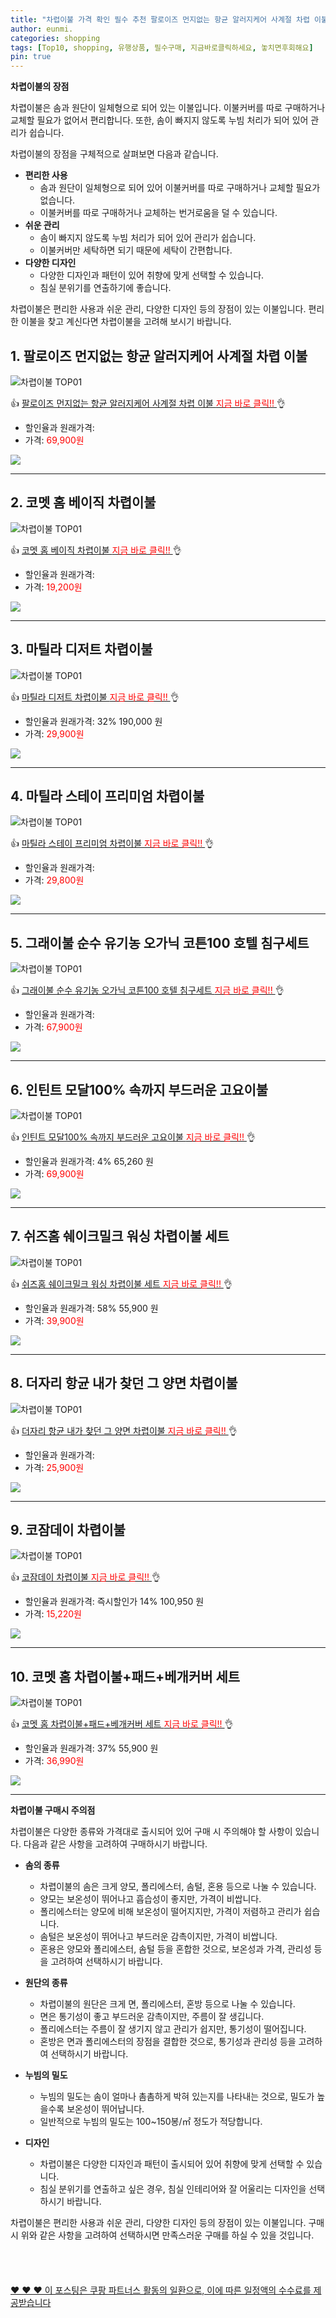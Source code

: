 ```yaml
---
title: "차렵이불 가격 확인 필수 추천 팔로이즈 먼지없는 항균 알러지케어 사계절 차렵 이불 비교 장점 구매가이드"
author: eunmi.
categories: shopping
tags: [Top10, shopping, 유행상품, 필수구매, 지금바로클릭하세요, 놓치면후회해요]
pin: true
---
```

**차렵이불의 장점**

차렵이불은 솜과 원단이 일체형으로 되어 있는 이불입니다. 이불커버를 따로 구매하거나 교체할 필요가 없어서 편리합니다. 또한, 솜이 빠지지 않도록 누빔 처리가 되어 있어 관리가 쉽습니다.

차렵이불의 장점을 구체적으로 살펴보면 다음과 같습니다.

* **편리한 사용**
    * 솜과 원단이 일체형으로 되어 있어 이불커버를 따로 구매하거나 교체할 필요가 없습니다.
    * 이불커버를 따로 구매하거나 교체하는 번거로움을 덜 수 있습니다.
* **쉬운 관리**
    * 솜이 빠지지 않도록 누빔 처리가 되어 있어 관리가 쉽습니다.
    * 이불커버만 세탁하면 되기 때문에 세탁이 간편합니다.
* **다양한 디자인**
    * 다양한 디자인과 패턴이 있어 취향에 맞게 선택할 수 있습니다.
    * 침실 분위기를 연출하기에 좋습니다.

차렵이불은 편리한 사용과 쉬운 관리, 다양한 디자인 등의 장점이 있는 이불입니다. 편리한 이불을 찾고 계신다면 차렵이불을 고려해 보시기 바랍니다.

   

## 1. 팔로이즈 먼지없는 항균 알러지케어 사계절 차렵 이불

![차렵이불 TOP01](https://thumbnail9.coupangcdn.com/thumbnails/remote/230x230ex/image/vendor_inventory/b727/719a2fbe000a0924bb6929e0435d2d28a682ffeefe6623979db30516b41a.jpg)


👍 [팔로이즈 먼지없는 항균 알러지케어 사계절 차렵 이불 <font color=red> 지금 바로 클릭!! </font> ](https://link.coupang.com/re/AFFSDP?lptag=AF3617701&subid=GithubCoopas&pageKey=7429877375&traceid=V0-153&itemId=20158738825&vendorItemId=86409202787) 👌 


- 할인율과 원래가격: 
- 가격: <span style='color:red'>69,900원</span>

[![](/discount_price.png)](https://link.coupang.com/re/AFFSDP?lptag=AF3617701&subid=GithubCoopas&pageKey=7429877375&traceid=V0-153&itemId=20158738825&vendorItemId=86409202787)

---


   

## 2. 코멧 홈 베이직 차렵이불

![차렵이불 TOP01](https://thumbnail6.coupangcdn.com/thumbnails/remote/230x230ex/image/retail/images/2880429587646164-86b9e4ea-dc3e-4904-98df-5e898fc8dea6.jpg)


👍 [코멧 홈 베이직 차렵이불 <font color=red> 지금 바로 클릭!! </font> ](https://link.coupang.com/re/AFFSDP?lptag=AF3617701&subid=GithubCoopas&pageKey=6287221036&traceid=V0-153&itemId=12936950184&vendorItemId=80201331785) 👌 


- 할인율과 원래가격: 
- 가격: <span style='color:red'>19,200원</span>

[![](/discount_price.png)](https://link.coupang.com/re/AFFSDP?lptag=AF3617701&subid=GithubCoopas&pageKey=6287221036&traceid=V0-153&itemId=12936950184&vendorItemId=80201331785)

---


   

## 3. 마틸라 디저트 차렵이불

![차렵이불 TOP01](https://thumbnail8.coupangcdn.com/thumbnails/remote/230x230ex/image/retail/images/8970385456593661-181bbcaa-4e1a-43ea-9543-c1305a035044.jpg)


👍 [마틸라 디저트 차렵이불 <font color=red> 지금 바로 클릭!! </font> ](https://link.coupang.com/re/AFFSDP?lptag=AF3617701&subid=GithubCoopas&pageKey=1316647608&traceid=V0-153&itemId=3297172945&vendorItemId=3595938768) 👌 


- 할인율과 원래가격: 32%  190,000   원
- 가격: <span style='color:red'>29,900원</span>

[![](/discount_price.png)](https://link.coupang.com/re/AFFSDP?lptag=AF3617701&subid=GithubCoopas&pageKey=1316647608&traceid=V0-153&itemId=3297172945&vendorItemId=3595938768)

---


   

## 4. 마틸라 스테이 프리미엄 차렵이불

![차렵이불 TOP01](https://thumbnail8.coupangcdn.com/thumbnails/remote/230x230ex/image/rs_quotation_api/fynvf3xc/c85fd99c5c49449a8e040b79b1fc2885.jpg)


👍 [마틸라 스테이 프리미엄 차렵이불 <font color=red> 지금 바로 클릭!! </font> ](https://link.coupang.com/re/AFFSDP?lptag=AF3617701&subid=GithubCoopas&pageKey=4702697261&traceid=V0-153&itemId=5925069002&vendorItemId=73223085597) 👌 


- 할인율과 원래가격: 
- 가격: <span style='color:red'>29,800원</span>

[![](/discount_price.png)](https://link.coupang.com/re/AFFSDP?lptag=AF3617701&subid=GithubCoopas&pageKey=4702697261&traceid=V0-153&itemId=5925069002&vendorItemId=73223085597)

---


   

## 5. 그래이불 순수 유기농 오가닉 코튼100 호텔 침구세트

![차렵이불 TOP01](https://thumbnail9.coupangcdn.com/thumbnails/remote/230x230ex/image/retail/images/992440644624717-c0c4f79b-c594-409e-af32-f8d7fb0f78af.jpg)


👍 [그래이불 순수 유기농 오가닉 코튼100 호텔 침구세트 <font color=red> 지금 바로 클릭!! </font> ](https://link.coupang.com/re/AFFSDP?lptag=AF3617701&subid=GithubCoopas&pageKey=7144500188&traceid=V0-153&itemId=17947927400&vendorItemId=85105670066) 👌 


- 할인율과 원래가격: 
- 가격: <span style='color:red'>67,900원</span>

[![](/discount_price.png)](https://link.coupang.com/re/AFFSDP?lptag=AF3617701&subid=GithubCoopas&pageKey=7144500188&traceid=V0-153&itemId=17947927400&vendorItemId=85105670066)

---


   

## 6. 인틴트 모달100% 속까지 부드러운 고요이불

![차렵이불 TOP01](https://thumbnail7.coupangcdn.com/thumbnails/remote/230x230ex/image/vendor_inventory/9bd8/75ee026022a31592facb8d316209f58c90b535be6e3295579b27fcdc46be.jpg)


👍 [인틴트 모달100% 속까지 부드러운 고요이불 <font color=red> 지금 바로 클릭!! </font> ](https://link.coupang.com/re/AFFSDP?lptag=AF3617701&subid=GithubCoopas&pageKey=6945375646&traceid=V0-153&itemId=16855709982&vendorItemId=87112350708) 👌 


- 할인율과 원래가격: 4%  65,260   원
- 가격: <span style='color:red'>69,900원</span>

[![](/discount_price.png)](https://link.coupang.com/re/AFFSDP?lptag=AF3617701&subid=GithubCoopas&pageKey=6945375646&traceid=V0-153&itemId=16855709982&vendorItemId=87112350708)

---


   

## 7. 쉬즈홈 쉐이크밀크 워싱 차렵이불 세트

![차렵이불 TOP01](https://thumbnail8.coupangcdn.com/thumbnails/remote/230x230ex/image/retail/images/5390486536102747-372ee8a1-f402-4327-bd60-10bd2ac65950.jpg)


👍 [쉬즈홈 쉐이크밀크 워싱 차렵이불 세트 <font color=red> 지금 바로 클릭!! </font> ](https://link.coupang.com/re/AFFSDP?lptag=AF3617701&subid=GithubCoopas&pageKey=6365819391&traceid=V0-153&itemId=13424403491&vendorItemId=80679011298) 👌 


- 할인율과 원래가격: 58%  55,900   원
- 가격: <span style='color:red'>39,900원</span>

[![](/discount_price.png)](https://link.coupang.com/re/AFFSDP?lptag=AF3617701&subid=GithubCoopas&pageKey=6365819391&traceid=V0-153&itemId=13424403491&vendorItemId=80679011298)

---


   

## 8. 더자리 항균 내가 찾던 그 양면 차렵이불

![차렵이불 TOP01](https://thumbnail7.coupangcdn.com/thumbnails/remote/230x230ex/image/retail/images/3510425960108020-abaf7ed2-0e35-4c7b-8103-6eaa75a6d211.jpg)


👍 [더자리 항균 내가 찾던 그 양면 차렵이불 <font color=red> 지금 바로 클릭!! </font> ](https://link.coupang.com/re/AFFSDP?lptag=AF3617701&subid=GithubCoopas&pageKey=6327038875&traceid=V0-153&itemId=13214402834&vendorItemId=80472798579) 👌 


- 할인율과 원래가격: 
- 가격: <span style='color:red'>25,900원</span>

[![](/discount_price.png)](https://link.coupang.com/re/AFFSDP?lptag=AF3617701&subid=GithubCoopas&pageKey=6327038875&traceid=V0-153&itemId=13214402834&vendorItemId=80472798579)

---


   

## 9. 코잠데이 차렵이불

![차렵이불 TOP01](https://thumbnail9.coupangcdn.com/thumbnails/remote/230x230ex/image/retail/images/2415922053084382-7a9294b7-50c2-40a4-b48f-53644f2b14ba.jpg)


👍 [코잠데이 차렵이불 <font color=red> 지금 바로 클릭!! </font> ](https://link.coupang.com/re/AFFSDP?lptag=AF3617701&subid=GithubCoopas&pageKey=6473015951&traceid=V0-153&itemId=14136840313&vendorItemId=84970990765) 👌 


- 할인율과 원래가격: 즉시할인가 14%  100,950   원
- 가격: <span style='color:red'>15,220원</span>

[![](/discount_price.png)](https://link.coupang.com/re/AFFSDP?lptag=AF3617701&subid=GithubCoopas&pageKey=6473015951&traceid=V0-153&itemId=14136840313&vendorItemId=84970990765)

---


   

## 10. 코멧 홈 차렵이불+패드+베개커버 세트

![차렵이불 TOP01](https://thumbnail8.coupangcdn.com/thumbnails/remote/230x230ex/image/retail/images/6862725737639771-270fd47a-8c84-41c2-ae70-d7bb6e963d63.jpg)


👍 [코멧 홈 차렵이불+패드+베개커버 세트 <font color=red> 지금 바로 클릭!! </font> ](https://link.coupang.com/re/AFFSDP?lptag=AF3617701&subid=GithubCoopas&pageKey=6375150002&traceid=V0-153&itemId=15608447768&vendorItemId=82826643643) 👌 


- 할인율과 원래가격: 37%  55,900   원
- 가격: <span style='color:red'>36,990원</span>

[![](/discount_price.png)](https://link.coupang.com/re/AFFSDP?lptag=AF3617701&subid=GithubCoopas&pageKey=6375150002&traceid=V0-153&itemId=15608447768&vendorItemId=82826643643)

---
**차렵이불 구매시 주의점**

차렵이불은 다양한 종류와 가격대로 출시되어 있어 구매 시 주의해야 할 사항이 있습니다. 다음과 같은 사항을 고려하여 구매하시기 바랍니다.

* **솜의 종류**
    * 차렵이불의 솜은 크게 양모, 폴리에스터, 솜털, 혼용 등으로 나눌 수 있습니다.
    * 양모는 보온성이 뛰어나고 흡습성이 좋지만, 가격이 비쌉니다.
    * 폴리에스터는 양모에 비해 보온성이 떨어지지만, 가격이 저렴하고 관리가 쉽습니다.
    * 솜털은 보온성이 뛰어나고 부드러운 감촉이지만, 가격이 비쌉니다.
    * 혼용은 양모와 폴리에스터, 솜털 등을 혼합한 것으로, 보온성과 가격, 관리성 등을 고려하여 선택하시기 바랍니다.

* **원단의 종류**
    * 차렵이불의 원단은 크게 면, 폴리에스터, 혼방 등으로 나눌 수 있습니다.
    * 면은 통기성이 좋고 부드러운 감촉이지만, 주름이 잘 생깁니다.
    * 폴리에스터는 주름이 잘 생기지 않고 관리가 쉽지만, 통기성이 떨어집니다.
    * 혼방은 면과 폴리에스터의 장점을 결합한 것으로, 통기성과 관리성 등을 고려하여 선택하시기 바랍니다.

* **누빔의 밀도**
    * 누빔의 밀도는 솜이 얼마나 촘촘하게 박혀 있는지를 나타내는 것으로, 밀도가 높을수록 보온성이 뛰어납니다.
    * 일반적으로 누빔의 밀도는 100~150봉/㎡ 정도가 적당합니다.

* **디자인**
    * 차렵이불은 다양한 디자인과 패턴이 출시되어 있어 취향에 맞게 선택할 수 있습니다.
    * 침실 분위기를 연출하고 싶은 경우, 침실 인테리어와 잘 어울리는 디자인을 선택하시기 바랍니다.

차렵이불은 편리한 사용과 쉬운 관리, 다양한 디자인 등의 장점이 있는 이불입니다. 구매 시 위와 같은 사항을 고려하여 선택하시면 만족스러운 구매를 하실 수 있을 것입니다.<br><br><br><br><br> [ ❤ ❤ ❤ 이 포스팅은 쿠팡 파트너스 활동의 일환으로, 이에 따른 일정액의 수수료를 제공받습니다](https://link.coupang.com/a/bcEFyh)